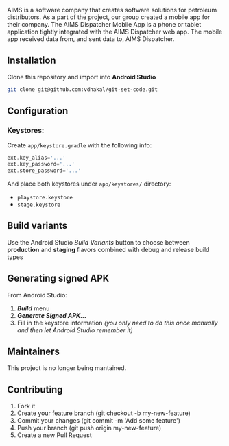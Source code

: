 AIMS is a software company that creates software solutions for petroleum distributors. As a part of the project, our group created a mobile app for their company. The AIMS Dispatcher Mobile App is a phone or tablet application tightly integrated with the AIMS Dispatcher web app. The mobile app received data from, and sent data to, AIMS Dispatcher.

## Installation
Clone this repository and import into **Android Studio**
```bash
git clone git@github.com:vdhakal/git-set-code.git
```

## Configuration
### Keystores:
Create `app/keystore.gradle` with the following info:
```gradle
ext.key_alias='...'
ext.key_password='...'
ext.store_password='...'
```
And place both keystores under `app/keystores/` directory:
- `playstore.keystore`
- `stage.keystore`


## Build variants
Use the Android Studio *Build Variants* button to choose between **production** and **staging** flavors combined with debug and release build types


## Generating signed APK
From Android Studio:
1. ***Build*** menu
2. ***Generate Signed APK...***
3. Fill in the keystore information *(you only need to do this once manually and then let Android Studio remember it)*

## Maintainers
This project is no longer being mantained.


## Contributing

1. Fork it
2. Create your feature branch (git checkout -b my-new-feature)
3. Commit your changes (git commit -m 'Add some feature')
5. Push your branch (git push origin my-new-feature)
6. Create a new Pull Request
